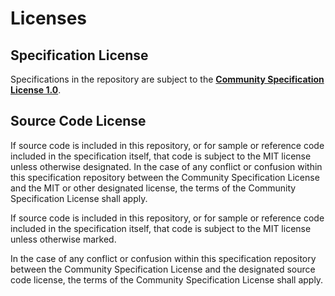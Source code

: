 # Licenses

## Specification License

Specifications in the repository are subject to the [**Community Specification
License
1.0**](https://github.com/qir-alliance/.github/blob/main/Community_Specification_License.md#community-specification-license-10).

## Source Code License

If source code is included in this repository, or for sample or reference code
included in the specification itself, that code is subject to the MIT license
unless otherwise designated. In the case of any conflict or confusion within
this specification repository between the Community Specification License and
the MIT or other designated license, the terms of the Community Specification
License shall apply.

If source code is included in this repository, or for sample or reference code
included in the specification itself, that code is subject to the MIT license
unless otherwise marked.

In the case of any conflict or confusion within this specification repository
between the Community Specification License and the designated source code
license, the terms of the Community Specification License shall apply.
